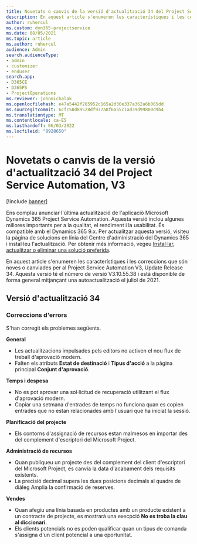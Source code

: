 ```yaml
---
title: Novetats o canvis de la versió d'actualització 34 del Project Service Automation, V3
description: En aquest article s'enumeren les característiques i les correccions que estan disponibles a la versió 34, V3.
author: ruhercul
ms.custom: dyn365-projectservice
ms.date: 08/05/2021
ms.topic: article
ms.author: ruhercul
audience: Admin
search.audienceType:
- admin
- customizer
- enduser
search.app:
- D365CE
- D365PS
- ProjectOperations
ms.reviewer: johnmichalak
ms.openlocfilehash: e47a5442f285952c165a2d30e337a362a6b065dd
ms.sourcegitcommit: 6cfc50d89528df977a8f6a55c1ad39d99800d9b4
ms.translationtype: MT
ms.contentlocale: ca-ES
ms.lasthandoff: 06/03/2022
ms.locfileid: "8928650"
---
```

# <a name="whats-new-or-changed-in-project-service-automation-update-release-34-v3"></a>Novetats o canvis de la versió d'actualització 34 del Project Service Automation, V3

[!include [banner](../includes/psa-now-project-operations.md)]

Ens complau anunciar l'última actualització de l'aplicació Microsoft Dynamics 365 Project Service Automation. Aquesta versió inclou algunes millores importants per a la qualitat, el rendiment i la usabilitat. És compatible amb el Dynamics 365 9.x. Per actualitzar aquesta versió, visiteu la pàgina de solucions en línia del Centre d'administració del Dynamics 365 i instal·leu l'actualització. Per obtenir més informació, vegeu [Instal·lar, actualitzar o eliminar una solució preferida](/power-platform/admin/install-remove-preferred-solution).

En aquest article s'enumeren les característiques i les correccions que són noves o canviades per al Project Service Automation V3, Update Release 34. Aquesta versió té el número de versió V3.10.55.38 i està disponible de forma general mitjançant una autoactualització el juliol de 2021.

## <a name="update-release-34"></a>Versió d'actualització 34

### <a name="bug-fixes"></a>Correccions d'errors
S'han corregit els problemes següents.

**General**

- Les actualitzacions impulsades pels editors no activen el nou flux de treball d'aprovació modern.
- Falten els atributs **Estat de destinació** i **Tipus d'acció** a la pàgina principal **Conjunt d'aprovació**.

**Temps i despesa**

- No es pot aprovar una sol·licitud de recuperació utilitzant el flux d'aprovació modern.
- Copiar una setmana d'entrades de temps no funciona quan es copien entrades que no estan relacionades amb l'usuari que ha iniciat la sessió.

**Planificació del projecte**

- Els contorns d'assignació de recursos estan malmesos en importar des del complement d'escriptori del Microsoft Project.

**Administració de recursos**

- Quan publiqueu un projecte des del complement del client d'escriptori del Microsoft Project, es canvia la data d'acabament dels requisits existents.
- La precisió decimal supera les dues posicions decimals al quadre de diàleg Amplia la confirmació de reserves.

**Vendes**

- Quan afegiu una línia basada en productes amb un producte existent a un contracte de projecte, es mostrarà una execpció **No es troba la clau al diccionari**.
- Els clients potencials no es poden qualificar quan un tipus de comanda s'assigna d'un client potencial a una oportunitat.
